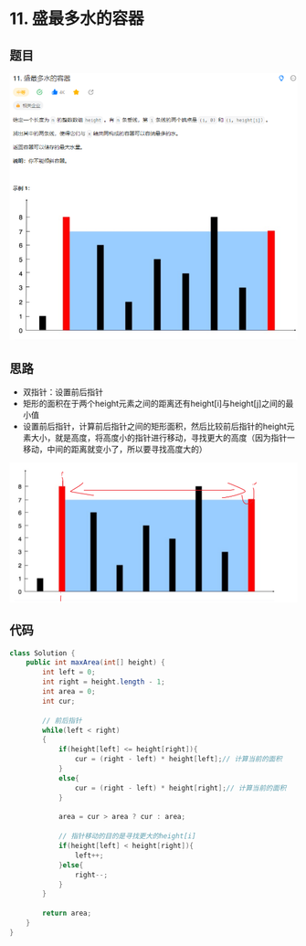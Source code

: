# 11. 盛最多水的容器

## 题目
![图 1](../../images/f7edbd6d2168cd096041a35453e2f54802dde4454fb6f6dea135fca532901411.png)  


## 思路

* 双指针：设置前后指针
* 矩形的面积在于两个height元素之间的距离还有height[i]与height[j]之间的最小值
* 设置前后指针，计算前后指针之间的矩形面积，然后比较前后指针的height元素大小，就是高度，将高度小的指针进行移动，寻找更大的高度（因为指针一移动，中间的距离就变小了，所以要寻找高度大的）


![图 2](../../images/ba94b3816ce0f603c46a13bd2e953d82456ebbcd69c0c5968f670d242fc72eac.png)  



## 代码

```java
class Solution {
    public int maxArea(int[] height) {
        int left = 0;
        int right = height.length - 1;
        int area = 0;
        int cur;

        // 前后指针
        while(left < right)
        {
            if(height[left] <= height[right]){
                cur = (right - left) * height[left];// 计算当前的面积
            }
            else{
                cur = (right - left) * height[right];// 计算当前的面积
            }

            area = cur > area ? cur : area;

            // 指针移动的目的是寻找更大的height[i]
            if(height[left] < height[right]){
                left++;
            }else{
                right--;
            }
        }

        return area;
    }
}
```

